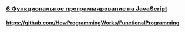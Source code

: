 ### [6 Функциональное программирование на JavaScript](https://www.youtube.com/watch?v=0JxSs_GcvbQ)

#### https://github.com/HowProgrammingWorks/FunctionalProgramming

